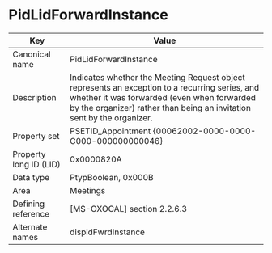# PidLidForwardInstance

| Key | Value |
|---|---|
| Canonical name | PidLidForwardInstance |
| Description | Indicates whether the Meeting Request object represents an exception to a recurring series, and whether it was forwarded (even when forwarded by the organizer) rather than being an invitation sent by the organizer. |
| Property set | PSETID_Appointment {00062002-0000-0000-C000-000000000046} |
| Property long ID (LID) | 0x0000820A |
| Data type | PtypBoolean, 0x000B |
| Area | Meetings |
| Defining reference | [MS-OXOCAL] section 2.2.6.3 |
| Alternate names | dispidFwrdInstance |
